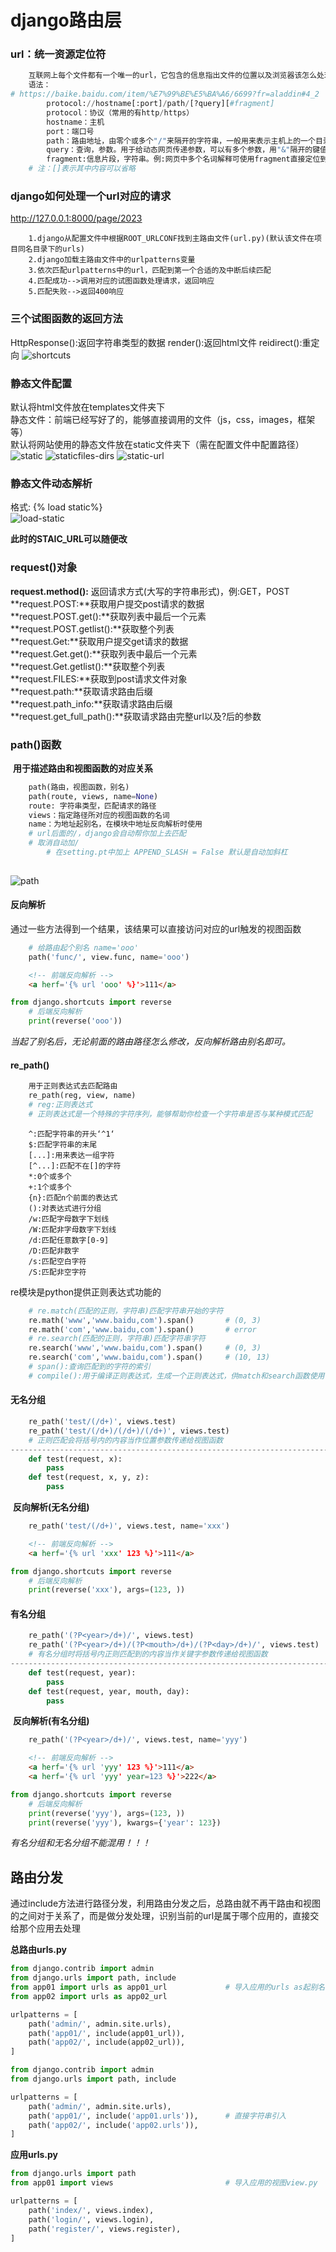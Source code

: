 # django路由层

### url：统一资源定位符

```python
	互联网上每个文件都有一个唯一的url，它包含的信息指出文件的位置以及浏览器该怎么处理
	语法：
# https://baike.baidu.com/item/%E7%99%BE%E5%BA%A6/6699?fr=aladdin#4_2
		protocol://hostname[:port]/path/[?query][#fragment]
		protocol：协议（常用的有http/https）
		hostname：主机
		port：端口号
		path：路由地址，由零个或多个"/"来隔开的字符串，一般用来表示主机上的一个目录或者文件地址
		query：查询，参数。用于给动态网页传递参数，可以有多个参数，用"&"隔开的键值对。
        fragment:信息片段，字符串。例:网页中多个名词解释可使用fragment直接定位到某个名词的解释
	# 注：[]表示其中内容可以省略
```



### django如何处理一个url对应的请求

http://127.0.0.1:8000/page/2023

```
	1.django从配置文件中根据ROOT_URLCONF找到主路由文件(url.py)(默认该文件在项目同名目录下的urls)
    2.django加载主路由文件中的urlpatterns变量
    3.依次匹配urlpatterns中的url，匹配到第一个合适的及中断后续匹配
    4.匹配成功-->调用对应的试图函数处理请求，返回响应
    5.匹配失败-->返回400响应
```

### 三个试图函数的返回方法

HttpResponse():返回字符串类型的数据
render():返回html文件
reidirect():重定向
![shortcuts](img/shortcuts.png)



### 静态文件配置

默认将html文件放在templates文件夹下<br>
静态文件：前端已经写好了的，能够直接调用的文件（js，css，images，框架等）<br>
默认将网站使用的静态文件放在static文件夹下（需在配置文件中配置路径）<br>
![static](img/static.png)
![staticfiles-dirs](img/staticfiles-dirs.png)
![static-url](img/static-url.png)



### 静态文件动态解析

格式: {% load static%}<br>
![load-static](img/load-static.png)

**此时的STAIC_URL可以随便改**



### request()对象

**request.method():** 返回请求方式(大写的字符串形式)，例:GET，POST<br>
**request.POST:**获取用户提交post请求的数据<br>
**request.POST.get():**获取列表中最后一个元素<br>
**request.POST.getlist():**获取整个列表<br>
**request.Get:**获取用户提交get请求的数据<br>
**request.Get.get():**获取列表中最后一个元素<br>
**request.Get.getlist():**获取整个列表<br>
**request.FILES:**获取到post请求文件对象<br>
**request.path:**获取请求路由后缀<br>
**request.path_info:**获取请求路由后缀<br>
**request.get_full_path():**获取请求路由完整url以及?后的参数<br>



### path()函数

​	**用于描述路由和视图函数的对应关系**

```  python
    path(路由，视图函数，别名)
    path(route, views, name=None)
    route: 字符串类型，匹配请求的路径
    views：指定路径所对应的视图函数的名词
    name：为地址起别名，在模块中地址反向解析时使用
   	# url后面的/，django会自动帮你加上去匹配
    # 取消自动加/
    	# 在setting.pt中加上 APPEND_SLASH = False 默认是自动加斜杠
    
```

![path](img/path.png)

#### 反向解析

​	通过一些方法得到一个结果，该结果可以直接访问对应的url触发的视图函数

``` python
	# 给路由起个别名 name='ooo'
	path('func/', view.func, name='ooo')
```
``` html
	<!-- 前端反向解析 -->
	<a herf='{% url 'ooo' %}'>111</a>
```
``` python
from django.shortcuts import reverse
    # 后端反向解析
	print(reverse('ooo'))
```
*当起了别名后，无论前面的路由路径怎么修改，反向解析路由别名即可。*

#### re_path()

```  python
    用于正则表达式去匹配路由
    re_path(reg, view, name)
    # reg:正则表达式
    # 正则表达式是一个特殊的字符序列，能够帮助你检查一个字符串是否与某种模式匹配
```
```
	^:匹配字符串的开头‘^1‘
	$:匹配字符串的末尾
	[...]:用来表达一组字符
	[^...]:匹配不在[]的字符
	*:0个或多个
	+:1个或多个
	{n}:匹配n个前面的表达式
	():对表达式进行分组
	/w:匹配字母数字下划线
	/W:匹配非字母数字下划线
	/d:匹配任意数字[0-9]
	/D:匹配非数字
	/s:匹配空白字符
	/S:匹配非空字符
```
re模块是python提供正则表达式功能的
```	python
	# re.match(匹配的正则，字符串)匹配字符串开始的字符
	re.math('www','www.baidu,com').span()		# (0, 3)
	re.math('com','www.baidu,com').span()		# error
    # re.search(匹配的正则，字符串)匹配字符串字符
	re.search('www','www.baidu,com').span()		# (0, 3)
    re.search('com','www.baidu,com').span()		# (10, 13)
    # span():查询匹配到的字符的索引
    # compile():用于编译正则表达式，生成一个正则表达式，供match和search函数使用
```

#### 无名分组
```	python
	re_path('test/(/d+)', views.test)												# 单个参数
    re_path('test/(/d+)/(/d+)/(/d+)', views.test)									# 多个参数
	# 正则匹配会将括号内的内容当作位置参数传递给视图函数
-----------------------------------------------------------------------view.py
    def test(request, x):															# 接收单个参数
        pass
    def test(request, x, y, z):														# 接收多个参数
        pass
```
​	**反向解析(无名分组)**

```	python
	re_path('test/(/d+)', views.test, name='xxx')
```
``` html
	<!-- 前端反向解析 -->
	<a herf='{% url 'xxx' 123 %}'>111</a>
```
``` python
from django.shortcuts import reverse
    # 后端反向解析
	print(reverse('xxx'), args=(123, ))
```

#### 有名分组

```	python
	re_path('(?P<year>/d+)/', views.test)											# 单个参数
    re_path('(?P<year>/d+)/(?P<mouth>/d+)/(?P<day>/d+)/', views.test)				# 多个参数
	# 有名分组时将括号内正则匹配到的内容当作关键字参数传递给视图函数
-----------------------------------------------------------------------view.py
    def test(request, year):
        pass
    def test(request, year, mouth, day):
        pass
```
​	**反向解析(有名分组)**

```	python
	re_path('(?P<year>/d+)/', views.test, name='yyy')												
```
``` html
	<!-- 前端反向解析 -->
	<a herf='{% url 'yyy' 123 %}'>111</a>
	<a herf='{% url 'yyy' year=123 %}'>222</a>
```
``` python
from django.shortcuts import reverse
    # 后端反向解析
	print(reverse('yyy'), args=(123, ))
    print(reverse('yyy'), kwargs={'year': 123})
```
*有名分组和无名分组不能混用！！！*

## 路由分发

通过include方法进行路径分发，利用路由分发之后，总路由就不再干路由和视图的之间对于关系了，而是做分发处理，识别当前的url是属于哪个应用的，直接交给那个应用去处理

**总路由urls.py**

```python
from django.contrib import admin
from django.urls import path, include
from app01 import urls as app01_url				# 导入应用的urls as起别名
from app02 import urls as app02_url				

urlpatterns = [
    path('admin/', admin.site.urls),
    path('app01/', include(app01_url)),
    path('app02/', include(app02_url)),
]
```

```python
from django.contrib import admin
from django.urls import path, include			

urlpatterns = [
    path('admin/', admin.site.urls),
    path('app01/', include('app01.urls')),		# 直接字符串引入
    path('app02/', include('app02.urls')),
]
```
**应用urls.py**
```python
from django.urls import path
from app01 import views							# 导入应用的视图view.py

urlpatterns = [
    path('index/', views.index),
    path('login/', views.login),
    path('register/', views.register),
]
```
